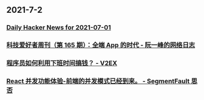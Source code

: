
## 2021-7-2

### [Daily Hacker News for 2021-07-01](https://www.daemonology.net/hn-daily/2021-07-01.html)

### [科技爱好者周刊（第 165 期）：全端 App 的时代 - 阮一峰的网络日志](http://www.ruanyifeng.com/blog/2021/07/weekly-issue-165.html)

### [程序员如何利用下班时间搞钱？ - V2EX](https://www.v2ex.com/t/786843)

### [React 并发功能体验-前端的并发模式已经到来。 - SegmentFault 思否](https://segmentfault.com/a/1190000040272535)